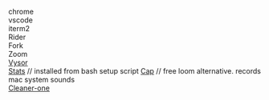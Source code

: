 chrome  
vscode  
iterm2  
Rider  
Fork  
Zoom  
[Vysor](https://www.vysor.io/)  
[Stats](https://github.com/exelban/stats) // installed from bash setup script
[Cap](https://github.com/CapSoftware/Cap) // free loom alternative. records mac system sounds  
[Cleaner-one](https://apps.apple.com/es/app/cleaner-one-disk-clean/id1473079126?l=en-GB&mt=12)
